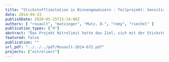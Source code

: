 ```yaml
---
title: "Stickstofflimitation in Binnengewässern - Teilprojekt: Sensitivitätsanalyse zur Modellierung des Stickstoffumsatzes in Fließgewässern und Life Cycle Assessment von Reinigungsverfahren"
date: 2014-04-23
publishDate: 2020-05-25T15:14:06Z
authors: [ "rouault", "matzinger", "Mutz, D.", "remy", "riechel" ]
publication_types: ["4"]
abstract: "Das Projekt Nitrolimit hatte das Ziel, sich mit der Stickstofflimitation in Binnengewässern zu beschäftigen. Die Frage „Ist Stickstoffreduktion ökologisch sinnvoll und wirtschaftlich vertretbar?“ war zu beantworten. Das KWB arbeitete als einer der Projektpartner in Nitrolimit an der Modellierung der Gewässergüte von Flusssystemen am Beispiel der Berliner Stadtspree mittels QSim. Es wurde gezeigt, dass das Phytoplanktonwachstum dort derzeit nicht durch Nährstoffe, sondern vorwiegend durch Licht limitiert ist. Dennoch kann Phosphor bei einem entsprechend niedrigen Nährstoff- und Phytoplankton-Grundniveau zur steuernden Größe werden. Damit bestätigt das Modell die Hypothese, dass auch in urbanen, stark nährstoffbelasteten Gewässern eine Nährstofflimitation erreicht werden kann. Obwohl aus der Arbeit keine konkrete Grenzkonzentration abgeleitet werden kann, bedeutet das Ergebnis für die Praxis, dass bei entsprechenden Gewässern eine bedeutende Nährstoffreduktion notwendig ist, um einen positiven Effekt auf die Gewässergüte zu erreichen. Bei der Suche nach einer geeigneten Strategie für die Verbesserung des ökologischen Zustandes eines Gewässers wurde in Nitrolimit am Beispiel der unteren Havel die Strategie verfolgt, sowohl ökologische wie auch sozioökonomische Aspekte zu berücksichtigen. Wichtige Grundlage dafür waren Informationen zu Kosten und Wirksamkeit von einzelnen Maßnahmen zur Reduktion der Stickstoffeinträge aus den Bereichen Landwirtschaft und urbane Systeme. Diese Informationen wurden in Form eines Maßnahmenkatalogs in einer Datenbank zusammengefasst. Das KWB war hier verantwortlich für die Maßnahmen aus dem urbanen Bereich und veröffentlichte diese Ergebnisse separat als Nitrolimit Diskussionspapier Band 2. Über eine Ökobilanz wurden zudem nicht-monetäre ökologische Auswirkungen von weitergehenden Stickstoffeliminierungsverfahren für Großkläranlagen beschrieben. Dabei wurden alle direkten und indirekten ökologischen Auswirkungen von fünf Verfahren auf Großkläranlagen in einer ganzheitlichen Betrachtungsweise untersucht und verglichen. So konnten die direkten Effekte der verbesserten Ablaufqualität hinsichtlich der N-Fracht den zusätzlichen Aufwendungen durch die vorgelagerten Prozesse (resultierend aus dem veränderten Strom- und Chemikalienverbrauch und der benötigten Infrastruktur) gegenübergestellt werden. Es zeigte sich, dass die einzelnen Maßnahmen bei vergleichbaren Wirkungen auf die N-Fracht sehr unterschiedliche zusätzliche Aufwendungen in Energieverbrauch und Treibhausgasemissionen erfordern. Letztendlich war es möglich, Szenarien für die Verbesserung des Zustandes der Unteren Havel vorzuschlagen und zu analysieren. Es haben dafür mehrfach Gespräche mit den Stakeholder aus Berlin und Brandenburg (SenStadtUm, BWB, LUGV) stattgefunden, um die Entwicklung der Szenarien abzustimmen. Das KWB prüfte und validierte in enger Zusammenarbeit mit dem IGB und der TUB die Ergebnisse des Nährstoffmodells MONERIS für die verschiedenen Szenarien."
featured: false
publication: ""
url_pdf: "../../../pdf/Rouault-2014-672.pdf"
projects: ["nitrolimit"]
---
```


